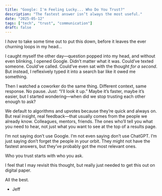 ```yaml
---
title: "Google: I'm Feeling Lucky... Who Do You Trust?"
description: "The fastest answer isn’t always the most useful."
date: "2025-05-12"
tags: ["tech", "trust", "communication"]
draft: false
---
```


I *have* to take some time out to put this down, before it leaves the ever churning loops in my head...

I caught myself the other day—question popped into my head, and without even blinking, I opened Google. Didn’t matter what it was. Could’ve texted someone. Could’ve called. Could’ve even sat with the thought *for a second*. But instead, I reflexively typed it into a search bar like it owed me something.

Then I watched a coworker do the same thing. Different context, same response. No pause. Just: “I’ll look it up.” Maybe it’s faster, maybe it’s easier, but I started wondering—when did we stop trusting each other enough to ask?

We default to algorithms and upvotes because they’re quick and always on. But real insight, real feedback—that usually comes from the people we already know. Colleagues, mentors, friends. The ones who’ll tell you what you need to hear, not just what you want to see at the top of a results page.

I’m not saying don’t use Google. I’m not even saying don’t use ChatGPT. I’m just saying don’t forget the people in your orbit. They might not have the fastest answers, but they’ve probably got the most relevant ones.

Who you trust starts with who you ask.

I feel that I may revisit this thought, but really just needed to get this out on digital paper.

All the best.

- Jeff